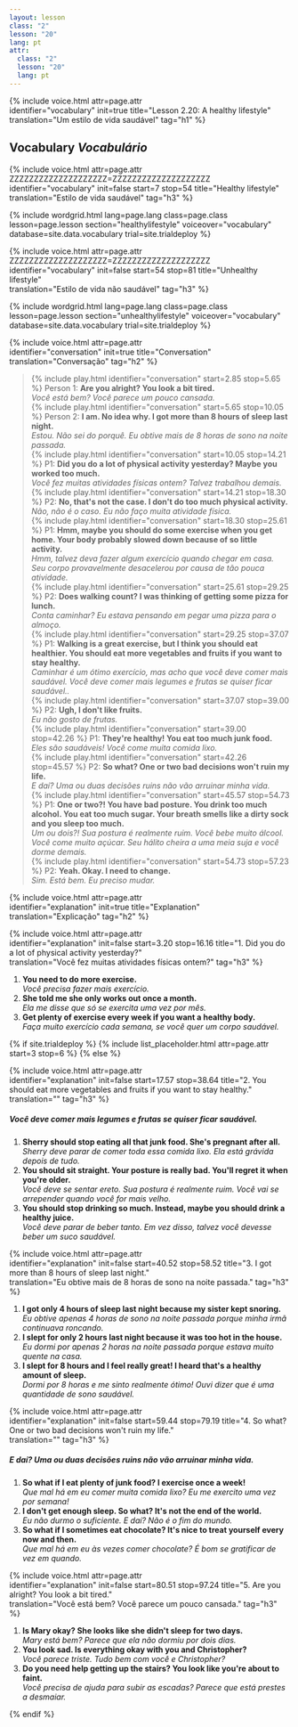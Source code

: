 ```yaml
---
layout: lesson
class: "2"
lesson: "20"
lang: pt
attr:
  class: "2"
  lesson: "20"
  lang: pt
---
```


{%  include voice.html attr=page.attr  
	identifier="vocabulary"  init=true
	title="Lesson 2.20: A healthy lifestyle"        
	translation="Um estilo de vida saudável"
    tag="h1" %}


## Vocabulary   *Vocabulário*

{%  include voice.html attr=page.attr    ZZZZZZZZZZZZZZZZZZZZ=ZZZZZZZZZZZZZZZZZZZZ
	identifier="vocabulary"  init=false start=7 stop=54
	title="Healthy lifestyle"        
	translation="Estilo de vida saudável"
    tag="h3" %}

{% include wordgrid.html lang=page.lang
		class=page.class 
		lesson=page.lesson 
		section="healthylifestyle"
		voiceover="vocabulary"
		database=site.data.vocabulary 
		trial=site.trialdeploy %}
		
{%  include voice.html attr=page.attr    ZZZZZZZZZZZZZZZZZZZZ=ZZZZZZZZZZZZZZZZZZZZ
	identifier="vocabulary"  init=false start=54 stop=81
	title="Unhealthy lifestyle"        
	translation="Estilo de vida não saudável"
    tag="h3" %}

{% include wordgrid.html lang=page.lang
		class=page.class 
		lesson=page.lesson 
		section="unhealthylifestyle"
		voiceover="vocabulary"
		database=site.data.vocabulary 
		trial=site.trialdeploy %}

{%  include voice.html attr=page.attr  
	identifier="conversation"  init=true
	title="Conversation"        
	translation="Conversação"
    tag="h2" %}

> {% include play.html identifier="conversation" start=2.85 stop=5.65 %} Person 1: **Are you alright? You look a bit tired.**  
*Você está bem? Você parece um pouco cansada.*     
> {% include play.html identifier="conversation" start=5.65 stop=10.05 %} Person 2: **I am. No idea why. I got more than 8 hours of sleep last night.**  
*Estou. Não sei do porquê. Eu obtive mais de 8 horas de sono na noite passada.*        
> {% include play.html identifier="conversation" start=10.05 stop=14.21 %} P1: **Did you do a lot of physical activity yesterday? Maybe you worked too much.**  
*Você fez muitas atividades físicas ontem? Talvez trabalhou demais.*       
> {% include play.html identifier="conversation" start=14.21 stop=18.30 %} P2: **No, that's not the case. I don't do too much physical activity.**  
*Não, não é o caso. Eu não faço muita atividade física.*       
> {% include play.html identifier="conversation" start=18.30 stop=25.61 %} P1: **Hmm, maybe you should do some exercise when you get home. Your body probably slowed down because of so little activity.**  
*Hmm, talvez deva fazer algum exercício quando chegar em casa. Seu corpo provavelmente desacelerou por causa de tão pouca atividade.*       
> {% include play.html identifier="conversation" start=25.61 stop=29.25 %} P2: **Does walking count? I was thinking of getting some pizza for lunch.**  
*Conta caminhar? Eu estava pensando em pegar uma pizza para o almoço.*        
> {% include play.html identifier="conversation" start=29.25 stop=37.07 %} P1: **Walking is a great exercise, but I think you should eat healthier. You should eat more vegetables and fruits if you want to stay healthy.**  
*Caminhar é um ótimo exercício, mas acho que você deve comer mais saudável. Você deve comer mais legumes e frutas se quiser ficar saudável..*       
> {% include play.html identifier="conversation" start=37.07 stop=39.00 %} P2: **Ugh, I don't like fruits.**  
*Eu não gosto de frutas.*      
> {% include play.html identifier="conversation" start=39.00 stop=42.26 %} P1: **They're healthy! You eat too much junk food.**  
*Eles são saudáveis! Você come muita comida lixo.*       
> {% include play.html identifier="conversation" start=42.26 stop=45.57 %} P2: **So what? One or two bad decisions won't ruin my life.**  
*E daí? Uma ou duas decisões ruins não vão arruinar minha vida.*       
> {% include play.html identifier="conversation" start=45.57 stop=54.73 %} P1: **One or two?! You have bad posture. You drink too much alcohol. You eat too much sugar. Your breath smells like a dirty sock and you sleep too much.**   
*Um ou dois?! Sua postura é realmente ruim. Você bebe muito álcool. Você come muito açúcar. Seu hálito cheira a uma meia suja e você dorme demais.*       
> {% include play.html identifier="conversation" start=54.73 stop=57.23 %} P2: **Yeah. Okay. I need to change.**  
*Sim. Está bem. Eu preciso mudar.*    

{%  include voice.html attr=page.attr  
	identifier="explanation"  init=true
	title="Explanation"        
	translation="Explicação"
    tag="h2" %}

{%  include voice.html attr=page.attr  
	identifier="explanation"  init=false start=3.20 stop=16.16
	title="1. Did you do a lot of physical activity yesterday?"        
	translation="Você fez muitas atividades físicas ontem?"
    tag="h3" %}

1. **You need to do more exercise.**   
*Você precisa fazer mais exercício.*   
2. **She told me she only works out once a month.**   
*Ela me disse que só se exercita uma vez por mês.*   
3. **Get plenty of exercise every week if you want a healthy body.**   
*Faça muito exercício cada semana, se você quer um corpo saudável.*   

{% if site.trialdeploy %}
  {% include list_placeholder.html  attr=page.attr     start=3 stop=6 %}
  {% else %}

{%  include voice.html attr=page.attr  
	identifier="explanation"  init=false start=17.57 stop=38.64
	title="2. You should eat more vegetables and fruits if you want to stay healthy."        
	translation=""
    tag="h3" %}
	
##### *Você deve comer mais legumes e frutas se quiser ficar saudável.*
1. **Sherry should stop eating all that junk food. She's pregnant after all.**   
*Sherry deve parar de comer toda essa comida lixo. Ela está grávida depois de tudo.*    
2. **You should sit straight. Your posture is really bad. You'll regret it when you're older.**   
*Você deve se sentar ereto. Sua postura é realmente ruim. Você vai se arrepender quando você for mais velho.*      
3. **You should stop drinking so much. Instead, maybe you should drink a healthy juice.**   
*Você deve parar de beber tanto. Em vez disso, talvez você devesse beber um suco saudável.*   

{%  include voice.html attr=page.attr  
	identifier="explanation"  init=false start=40.52 stop=58.52
	title="3. I got more than 8 hours of sleep last night."        
	translation="Eu obtive mais de 8 horas de sono na noite passada."
    tag="h3" %}

1. **I got only 4 hours of sleep last night because my sister kept snoring.**   
*Eu obtive apenas 4 horas de sono na noite passada porque minha irmã continuava roncando.*    
2. **I slept for only 2 hours last night because it was too hot in the house.**   
*Eu dormi por apenas 2 horas na noite passada porque estava muito quente na casa.*    
3. **I slept for 8 hours and I feel really great! I heard that's a healthy amount of sleep.**   
*Dormi por 8 horas e me sinto realmente ótimo! Ouvi dizer que é uma quantidade de sono saudável.*   

{%  include voice.html attr=page.attr  
	identifier="explanation"  init=false start=59.44 stop=79.19
	title="4. So what? One or two bad decisions won't ruin my life."        
	translation=""
    tag="h3" %}
##### *E daí? Uma ou duas decisões ruins não vão arruinar minha vida.*
1. **So what if I eat plenty of junk food? I exercise once a week!**   
*Que mal há em eu comer muita comida lixo? Eu me exercito uma vez por semana!*   
2. **I don't get enough sleep. So what? It's not the end of the world.**   
*Eu não durmo o suficiente. E daí? Não é o fim do mundo.*    
3. **So what if I sometimes eat chocolate? It's nice to treat yourself every now and then.**   
*Que mal há em eu às vezes comer chocolate? É bom se gratificar de vez em quando.*    

{%  include voice.html attr=page.attr  
	identifier="explanation"  init=false start=80.51 stop=97.24
	title="5. Are you alright? You look a bit tired."        
	translation="Você está bem? Você parece um pouco cansada."
    tag="h3" %}

1. **Is Mary okay? She looks like she didn't sleep for two days.**   
*Mary está bem? Parece que ela não dormiu por dois dias.*    
2. **You look sad. Is everything okay with you and Christopher?**   
*Você parece triste. Tudo bem com você e Christopher?*    
3. **Do you need help getting up the stairs? You look like you're about to faint.**   
*Você precisa de ajuda para subir as escadas? Parece que está prestes a desmaiar.*    


{% endif %}